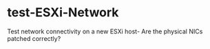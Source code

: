 # test-ESXi-Network
Test network connectivity on a new ESXi host- Are the physical NICs patched correctly?
